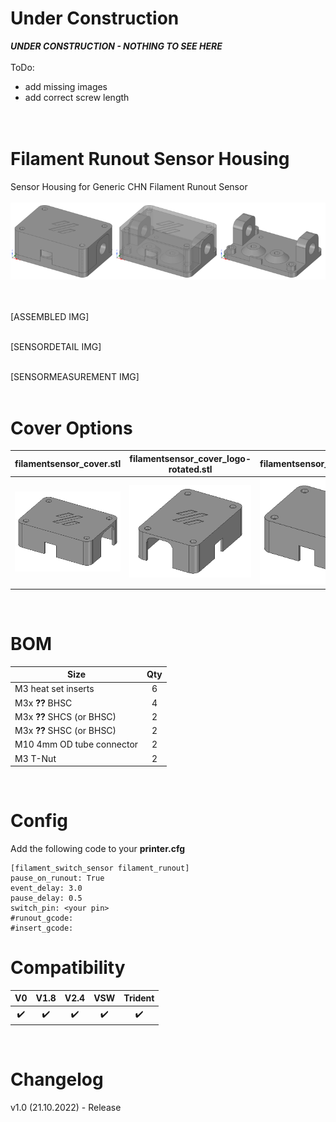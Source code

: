 # Under Construction
*****UNDER CONSTRUCTION - NOTHING TO SEE HERE*****
<br><br>
ToDo:
- add missing images
- add correct screw length
<br><br><br>

# Filament Runout Sensor Housing
Sensor Housing for Generic CHN Filament Runout Sensor
<br><br>
![FS_Case_Drawing](Images/FS_Case_Drawing.png)
<br><br><br>

[ASSEMBLED IMG]
<br><br>

[SENSORDETAIL IMG]
<br><br>

[SENSORMEASUREMENT IMG]
<br><br>

# Cover Options
|filamentsensor_cover.stl|filamentsensor_cover_logo-rotated.stl|filamentsensor_cover_nologo.stl|
|---|---|---|
| ![Cover_01](Images/Cover_01.PNG) | ![Cover_02](Images/Cover_02.PNG) | ![Cover_03](Images/Cover_03.PNG) |

<br>

# BOM
|Size|Qty|
|---|:---:|
|M3 heat set inserts|6|
|M3x **??** BHSC|4|
|M3x **??** SHCS (or BHSC)|2|
|M3x **??** SHSC (or BHSC)|2|
|M10 4mm OD tube connector|2|
|M3 T-Nut|2|

<br>

# Config
Add the following code to your **printer.cfg**
<br>
```
[filament_switch_sensor filament_runout]
pause_on_runout: True
event_delay: 3.0
pause_delay: 0.5
switch_pin: <your pin>
#runout_gcode:
#insert_gcode:
```
# Compatibility

|V0|V1.8|V2.4|VSW|Trident|
|:---:|:---:|:---:|:---:|:---:|
| :heavy_check_mark: | :heavy_check_mark: | :heavy_check_mark: | :heavy_check_mark: | :heavy_check_mark: |

<br>

# Changelog
v1.0 (21.10.2022) - Release
<br>

